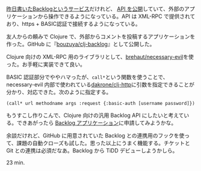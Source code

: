 [昨日書いたBacklogというサービス](/2012/12/15/backlog)だけれど、 [API を公開](http://www.backlog.jp/api/)していて、外部のアプリケーションから操作できるようになっている。API は XML-RPC で提供されており、https + BASIC認証で接続するようになっている。

友人からの頼みで Clojure で、外部からコメントを投稿するアプリケーションを作った。GitHub に『[bouzuya/clj-backlog](https://github.com/bouzuya/clj-backlog/)』として公開した。

Clojure 向けの XML-RPC 用のライブラリとして、[brehaut/necessary-evil](https://github.com/brehaut/necessary-evil/)を使った。お手軽に実装できて良い。

BASIC 認証部分でややハマったが、`call*`という関数を使うことで、necessary-evil 内部で使われている[dakrone/clj-http](https://github.com/dakrone/clj-http/)に引数を指定できることが分かり、対応できた。次のように指定する。

    (call* url methodname args :request {:basic-auth [username password]})

もうすこし作りこんで、Clojure 向けの汎用 Backlog API にしたいと考えている。できあがったら [Backlog アプリケーション](http://www.backlog.jp/api/application/)に申請してみようかな。

余談だけれど、GitHub に用意されていた Backlog との連携用のフックを使って、課題の自動クローズも試した。思った以上にうまく機能する。チケットと Git との連携は必須だなあ。Backlog から TiDD デビューしようかしら。

23 min.
